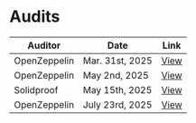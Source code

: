 # Audits

| Auditor       | Date           | Link       |
| ------------- | -------------- | ---------- |
| OpenZeppelin  | Mar. 31st, 2025| [View](https://drive.google.com/file/d/1YFrqrPpDM2eP6KL-3VZ8A6MRe0dvQH91/view)|
| OpenZeppelin  | May 2nd, 2025| [View](https://drive.google.com/file/d/1wsWiT-DCcuGV6HJzc4Ct11hyCZieQqyB/view?usp=sharing)|
| Solidproof  | May 15th, 2025| [View](https://app.solidproof.io/projects/compensator)|
| OpenZeppelin  | July 23rd, 2025| [View](https://drive.google.com/file/d/1Qrr_XX_D4OA59ZKg11JmXSmNV-53D2qf/view?usp=sharing)|